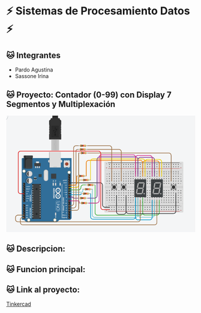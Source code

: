 # :zap: Sistemas de Procesamiento Datos :zap:

## :cat: Integrantes
- Pardo Agustina
- Sassone Irina

## :cat: Proyecto: Contador (0-99) con Display 7 Segmentos y Multiplexación
![Proyecto_Uno](./img/Proyecto_Uno.png)

## :cat: Descripcion:

## :cat: Funcion principal:

## :cat: Link al proyecto:
[Tinkercad](https://www.tinkercad.com/things/lNDwfBnh4Jw)


